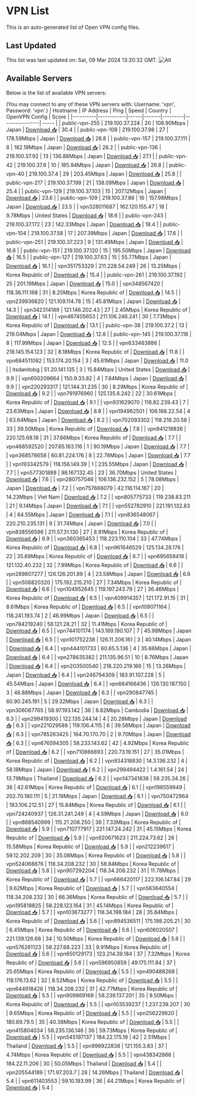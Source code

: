 # VPN List

This is an auto-generated list of Open VPN config files.

## Last Updated

This list was last updated on: Sat, 09 Mar 2024 13:20:32 GMT.
![Alt](https://repobeats.axiom.co/api/embed/186b98318ef1479477931607c1ad7d823f12451f.svg "Repobeats analytics image")

## Available Servers

Below is the list of available VPN servers:

(You may connect to any of these VPN servers with: Username: 'vpn', Password: 'vpn'.)
| Hostname | IP Address | Ping | Speed | Country | OpenVPN Config | Score |
|----------|------------|------|-------|---------|----------------| ----- |
| public-vpn-255 | 219.100.37.224 | 20 | 108.90Mbps | Japan | [Download 📥](./configs/server_0_JP.ovpn) | 30.4 |
| public-vpn-108 | 219.100.37.98 | 27 | 178.59Mbps | Japan | [Download 📥](./configs/server_1_JP.ovpn) | 28.8 |
| public-vpn-157 | 219.100.37.111 | 8 | 182.19Mbps | Japan | [Download 📥](./configs/server_2_JP.ovpn) | 28.2 |
| public-vpn-136 | 219.100.37.92 | 13 | 136.88Mbps | Japan | [Download 📥](./configs/server_3_JP.ovpn) | 27.1 |
| public-vpn-42 | 219.100.37.6 | 10 | 185.94Mbps | Japan | [Download 📥](./configs/server_4_JP.ovpn) | 26.8 |
| public-vpn-40 | 219.100.37.4 | 29 | 203.45Mbps | Japan | [Download 📥](./configs/server_5_JP.ovpn) | 25.8 |
| public-vpn-217 | 219.100.37.199 | 21 | 138.09Mbps | Japan | [Download 📥](./configs/server_6_JP.ovpn) | 25.4 |
| public-vpn-129 | 219.100.37.103 | 15 | 207.12Mbps | Japan | [Download 📥](./configs/server_7_JP.ovpn) | 23.6 |
| public-vpn-109 | 219.100.37.86 | 16 | 157.98Mbps | Japan | [Download 📥](./configs/server_8_JP.ovpn) | 23.5 |
| vpn328011687 | 162.120.155.47 | 18 | 9.78Mbps | United States | [Download 📥](./configs/server_9_US.ovpn) | 18.6 |
| public-vpn-243 | 219.100.37.172 | 23 | 142.33Mbps | Japan | [Download 📥](./configs/server_10_JP.ovpn) | 18.4 |
| public-vpn-104 | 219.100.37.58 | 17 | 207.39Mbps | Japan | [Download 📥](./configs/server_11_JP.ovpn) | 17.6 |
| public-vpn-251 | 219.100.37.223 | 9 | 131.49Mbps | Japan | [Download 📥](./configs/server_12_JP.ovpn) | 16.6 |
| public-vpn-151 | 219.100.37.120 | 15 | 195.50Mbps | Japan | [Download 📥](./configs/server_13_JP.ovpn) | 16.5 |
| public-vpn-127 | 219.100.37.63 | 15 | 55.77Mbps | Japan | [Download 📥](./configs/server_14_JP.ovpn) | 16.1 |
| vpn351753329 | 211.228.54.249 | 26 | 13.25Mbps | Korea Republic of | [Download 📥](./configs/server_15_KR.ovpn) | 15.4 |
| public-vpn-261 | 219.100.37.192 | 25 | 201.19Mbps | Japan | [Download 📥](./configs/server_16_JP.ovpn) | 15.0 |
| vpn348567420 | 118.36.111.168 | 31 | 8.25Mbps | Korea Republic of | [Download 📥](./configs/server_17_KR.ovpn) | 14.5 |
| vpn239936820 | 121.109.114.78 | 15 | 45.81Mbps | Japan | [Download 📥](./configs/server_18_JP.ovpn) | 14.3 |
| vpn342314189 | 121.146.202.43 | 27 | 2.45Mbps | Korea Republic of | [Download 📥](./configs/server_19_KR.ovpn) | 14.1 |
| vpn467405653 | 211.106.246.241 | 30 | 7.73Mbps | Korea Republic of | [Download 📥](./configs/server_20_KR.ovpn) | 13.1 |
| public-vpn-38 | 219.100.37.2 | 13 | 219.04Mbps | Japan | [Download 📥](./configs/server_21_JP.ovpn) | 12.8 |
| public-vpn-145 | 219.100.37.118 | 8 | 117.99Mbps | Japan | [Download 📥](./configs/server_22_JP.ovpn) | 12.5 |
| vpn633463886 | 218.145.154.123 | 32 | 8.18Mbps | Korea Republic of | [Download 📥](./configs/server_23_KR.ovpn) | 11.8 |
| vpn684511082 | 153.174.20.154 | 3 | 45.61Mbps | Japan | [Download 📥](./configs/server_24_JP.ovpn) | 11.0 |
| itsdanitobg | 51.20.141.135 | 3 | 15.84Mbps | United States | [Download 📥](./configs/server_25_US.ovpn) | 9.9 |
| vpn650209664 | 150.9.33.82 | 4 | 7.84Mbps | Japan | [Download 📥](./configs/server_26_JP.ovpn) | 9.9 |
| vpn220293317 | 121.144.31.235 | 30 | 8.29Mbps | Korea Republic of | [Download 📥](./configs/server_27_KR.ovpn) | 9.2 |
| vpn791976960 | 125.135.6.242 | 22 | 30.61Mbps | Korea Republic of | [Download 📥](./configs/server_28_KR.ovpn) | 9.1 |
| vpn931629070 | 116.82.239.43 | 7 | 23.63Mbps | Japan | [Download 📥](./configs/server_29_JP.ovpn) | 8.8 |
| vpn194962501 | 106.168.22.54 | 4 | 63.64Mbps | Japan | [Download 📥](./configs/server_30_JP.ovpn) | 8.2 |
| vpn702093302 | 118.216.20.58 | 33 | 39.50Mbps | Korea Republic of | [Download 📥](./configs/server_31_KR.ovpn) | 7.8 |
| vpn941218836 | 220.125.68.18 | 31 | 37.66Mbps | Korea Republic of | [Download 📥](./configs/server_32_KR.ovpn) | 7.7 |
| vpn468592520 | 207.65.163.116 | 1 | 90.19Mbps | Japan | [Download 📥](./configs/server_33_JP.ovpn) | 7.7 |
| vpn368578658 | 60.81.224.176 | 8 | 22.78Mbps | Japan | [Download 📥](./configs/server_34_JP.ovpn) | 7.7 |
| vpn193342579 | 118.156.149.39 | 1 | 235.55Mbps | Japan | [Download 📥](./configs/server_35_JP.ovpn) | 7.7 |
| vpn577301888 | 98.167.132.45 | 23 | 36.70Mbps | United States | [Download 📥](./configs/server_36_US.ovpn) | 7.6 |
| vpn280757046 | 106.136.232.152 | 5 | 78.08Mbps | Japan | [Download 📥](./configs/server_37_JP.ovpn) | 7.2 |
| vpn757666079 | 42.116.114.167 | 20 | 14.23Mbps | Viet Nam | [Download 📥](./configs/server_38_VN.ovpn) | 7.2 |
| vpn805775733 | 119.238.83.211 | 21 | 9.14Mbps | Japan | [Download 📥](./configs/server_39_JP.ovpn) | 7.1 |
| vpn552782910 | 221.191.132.83 | 4 | 64.55Mbps | Japan | [Download 📥](./configs/server_40_JP.ovpn) | 7.1 |
| vpn836548067 | 220.210.235.131 | 9 | 31.74Mbps | Japan | [Download 📥](./configs/server_41_JP.ovpn) | 7.0 |
| vpn838556596 | 211.57.31.130 | 27 | 8.91Mbps | Korea Republic of | [Download 📥](./configs/server_42_KR.ovpn) | 6.9 |
| vpn360365453 | 118.223.110.104 | 33 | 47.74Mbps | Korea Republic of | [Download 📥](./configs/server_43_KR.ovpn) | 6.8 |
| vpn961646529 | 125.134.28.176 | 22 | 35.69Mbps | Korea Republic of | [Download 📥](./configs/server_44_KR.ovpn) | 6.7 |
| vpn695659418 | 121.132.40.232 | 32 | 7.99Mbps | Korea Republic of | [Download 📥](./configs/server_45_KR.ovpn) | 6.6 |
| vpn289807277 | 126.126.201.89 | 4 | 23.58Mbps | Japan | [Download 📥](./configs/server_46_JP.ovpn) | 6.6 |
| vpn508820320 | 175.192.215.210 | 27 | 7.34Mbps | Korea Republic of | [Download 📥](./configs/server_47_KR.ovpn) | 6.6 |
| vpn104952645 | 119.197.243.79 | 27 | 36.46Mbps | Korea Republic of | [Download 📥](./configs/server_48_KR.ovpn) | 6.5 |
| vpn409914357 | 121.172.91.15 | 31 | 8.61Mbps | Korea Republic of | [Download 📥](./configs/server_49_KR.ovpn) | 6.5 |
| vpn109071164 | 118.241.193.74 | 2 | 46.99Mbps | Japan | [Download 📥](./configs/server_50_JP.ovpn) | 6.5 |
| vpn784219240 | 58.121.28.21 | 32 | 11.41Mbps | Korea Republic of | [Download 📥](./configs/server_51_KR.ovpn) | 6.5 |
| vpn744101174 | 143.189.190.107 | 7 | 45.98Mbps | Japan | [Download 📥](./configs/server_52_JP.ovpn) | 6.5 |
| vpn101752238 | 126.11.206.161 | 3 | 40.14Mbps | Japan | [Download 📥](./configs/server_53_JP.ovpn) | 6.4 |
| vpn444101733 | 60.65.5.136 | 4 | 35.66Mbps | Japan | [Download 📥](./configs/server_54_JP.ovpn) | 6.4 |
| vpn278635382 | 211.135.96.51 | 10 | 8.76Mbps | Japan | [Download 📥](./configs/server_55_JP.ovpn) | 6.4 |
| vpn203500540 | 218.220.219.166 | 15 | 13.26Mbps | Japan | [Download 📥](./configs/server_56_JP.ovpn) | 6.4 |
| vpn246794309 | 183.91.107.228 | 5 | 45.54Mbps | Japan | [Download 📥](./configs/server_57_JP.ovpn) | 6.4 |
| vpn664166436 | 126.130.187.150 | 3 | 46.88Mbps | Japan | [Download 📥](./configs/server_58_JP.ovpn) | 6.3 |
| vpn290847745 | 60.90.245.191 | 5 | 29.32Mbps | Japan | [Download 📥](./configs/server_59_JP.ovpn) | 6.3 |
| vpn306067765 | 58.97.193.142 | 36 | 8.82Mbps | Cambodia | [Download 📥](./configs/server_60_KH.ovpn) | 6.3 |
| vpn299419300 | 122.135.244.14 | 4 | 20.28Mbps | Japan | [Download 📥](./configs/server_61_JP.ovpn) | 6.3 |
| vpn221029588 | 119.106.4.115 | 6 | 39.58Mbps | Japan | [Download 📥](./configs/server_62_JP.ovpn) | 6.3 |
| vpn785263425 | 164.70.170.70 | 2 | 9.70Mbps | Japan | [Download 📥](./configs/server_63_JP.ovpn) | 6.3 |
| vpn676594305 | 58.233.143.62 | 42 | 4.92Mbps | Korea Republic of | [Download 📥](./configs/server_64_KR.ovpn) | 6.2 |
| vpn710866893 | 220.73.19.151 | 27 | 35.01Mbps | Korea Republic of | [Download 📥](./configs/server_65_KR.ovpn) | 6.2 |
| vpn934318830 | 14.3.136.232 | 4 | 58.18Mbps | Japan | [Download 📥](./configs/server_66_JP.ovpn) | 6.2 |
| vpn299494422 | 1.4.161.54 | 24 | 13.79Mbps | Thailand | [Download 📥](./configs/server_67_TH.ovpn) | 6.2 |
| vpn147341838 | 58.235.34.26 | 36 | 42.61Mbps | Korea Republic of | [Download 📥](./configs/server_68_KR.ovpn) | 6.1 |
| vpn198559949 | 202.70.180.111 | 5 | 21.19Mbps | Japan | [Download 📥](./configs/server_69_JP.ovpn) | 6.1 |
| vpn750472964 | 183.106.212.51 | 27 | 15.84Mbps | Korea Republic of | [Download 📥](./configs/server_70_KR.ovpn) | 6.1 |
| vpn724240937 | 126.31.241.249 | 4 | 4.59Mbps | Japan | [Download 📥](./configs/server_71_JP.ovpn) | 6.0 |
| vpn868540999 | 115.21.208.250 | 36 | 7.33Mbps | Korea Republic of | [Download 📥](./configs/server_72_KR.ovpn) | 5.9 |
| vpn710777917 | 221.147.24.242 | 31 | 45.15Mbps | Korea Republic of | [Download 📥](./configs/server_73_KR.ovpn) | 5.9 |
| vpn920671623 | 211.224.73.62 | 26 | 15.58Mbps | Korea Republic of | [Download 📥](./configs/server_74_KR.ovpn) | 5.9 |
| vpn212239617 | 59.12.202.209 | 30 | 35.08Mbps | Korea Republic of | [Download 📥](./configs/server_75_KR.ovpn) | 5.8 |
| vpn524068876 | 118.34.208.232 | 30 | 58.84Mbps | Korea Republic of | [Download 📥](./configs/server_76_KR.ovpn) | 5.8 |
| vpn907292204 | 118.34.208.232 | 31 | 11.78Mbps | Korea Republic of | [Download 📥](./configs/server_77_KR.ovpn) | 5.7 |
| vpn666420117 | 222.106.147.84 | 29 | 9.62Mbps | Korea Republic of | [Download 📥](./configs/server_78_KR.ovpn) | 5.7 |
| vpn563640554 | 118.34.208.232 | 30 | 66.36Mbps | Korea Republic of | [Download 📥](./configs/server_79_KR.ovpn) | 5.7 |
| vpn195818825 | 58.228.123.164 | 31 | 45.14Mbps | Korea Republic of | [Download 📥](./configs/server_80_KR.ovpn) | 5.7 |
| vpn103673277 | 118.34.198.184 | 28 | 35.84Mbps | Korea Republic of | [Download 📥](./configs/server_81_KR.ovpn) | 5.6 |
| vpn894536511 | 175.198.205.21 | 30 | 6.45Mbps | Korea Republic of | [Download 📥](./configs/server_82_KR.ovpn) | 5.6 |
| vpn606020507 | 221.139.126.68 | 34 | 10.50Mbps | Korea Republic of | [Download 📥](./configs/server_83_KR.ovpn) | 5.6 |
| vpn576261123 | 58.227.68.223 | 33 | 9.91Mbps | Korea Republic of | [Download 📥](./configs/server_84_KR.ovpn) | 5.6 |
| vpn650129173 | 123.214.39.184 | 37 | 7.32Mbps | Korea Republic of | [Download 📥](./configs/server_85_KR.ovpn) | 5.6 |
| vpn596950859 | 49.175.111.84 | 37 | 25.65Mbps | Korea Republic of | [Download 📥](./configs/server_86_KR.ovpn) | 5.5 |
| vpn490488268 | 118.176.13.62 | 32 | 8.52Mbps | Korea Republic of | [Download 📥](./configs/server_87_KR.ovpn) | 5.5 |
| vpn644918426 | 118.34.208.232 | 31 | 42.77Mbps | Korea Republic of | [Download 📥](./configs/server_88_KR.ovpn) | 5.5 |
| vpn909869168 | 58.239.137.201 | 35 | 9.50Mbps | Korea Republic of | [Download 📥](./configs/server_89_KR.ovpn) | 5.5 |
| vpn103539237 | 1.237.239.207 | 30 | 9.65Mbps | Korea Republic of | [Download 📥](./configs/server_90_KR.ovpn) | 5.5 |
| vpn256229620 | 180.69.79.5 | 35 | 40.38Mbps | Korea Republic of | [Download 📥](./configs/server_91_KR.ovpn) | 5.5 |
| vpn415804034 | 58.235.136.146 | 36 | 59.73Mbps | Korea Republic of | [Download 📥](./configs/server_92_KR.ovpn) | 5.5 |
| vpn545197137 | 184.22.175.19 | 42 | 2.51Mbps | Thailand | [Download 📥](./configs/server_93_TH.ovpn) | 5.5 |
| vpn996922838 | 121.155.3.83 | 37 | 4.74Mbps | Korea Republic of | [Download 📥](./configs/server_94_KR.ovpn) | 5.5 |
| vpn438342866 | 184.22.11.206 | 30 | 50.05Mbps | Thailand | [Download 📥](./configs/server_95_TH.ovpn) | 5.4 |
| vpn205544189 | 171.97.203.7 | 28 | 14.26Mbps | Thailand | [Download 📥](./configs/server_96_TH.ovpn) | 5.4 |
| vpn611403553 | 59.10.193.99 | 36 | 44.21Mbps | Korea Republic of | [Download 📥](./configs/server_97_KR.ovpn) | 5.4 |
